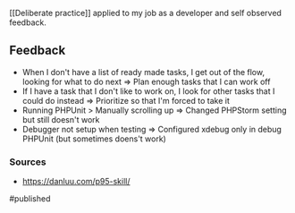 [[Deliberate practice]] applied to my job as a developer and self observed feedback.

## Feedback
- When I don't have a list of ready made tasks, I get out of the flow, looking for what to do next
  => Plan enough tasks that I can work off
- If I have a task that I don't like to work on, I look for other tasks that I could do instead 
	=> Prioritize so that I'm forced to take it
- Running PHPUnit > Manually scrolling up 
  => Changed PHPStorm setting but still doesn't work
- Debugger not setup when testing
	=> Configured xdebug only in debug PHPUnit (but sometimes doens't work)

### Sources
* https://danluu.com/p95-skill/


#published 